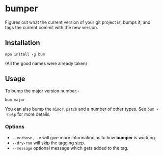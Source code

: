 # bumper

Figures out what the current version of your git project is, bumps it, and tags the current commit with the new version.

## Installation

```
npm install -g bum
```

(All the good names were already taken)

## Usage

To bump the major version number:-

```
bum major
```

You can also bump the `minor`, `patch` and a number of other types.  See `bum --help` for more details.

### Options

- `--verbose, -v` will give more information as to how **bumper** is working.
- `--dry-run` will skip the tagging step.
- `--message` optional message which gets added to the tag.
